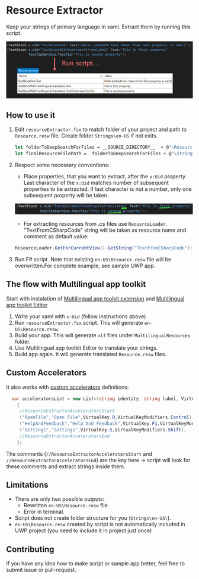 # Resource Extractor

Keep your strings of primary language in xaml. Extract them by running this script.

![](media/2018-04-10-17-36-48.png)

## How to use it

1. Edit `resourceExtractor.fsx` to match folder of your project and path to `Resource.resw` file. Create folder `Strings\en-US` if not exits.

    ``` fsharp
    let folderToDeepSearchForFiles = __SOURCE_DIRECTORY__  + @"\ResourceExtractorSampleApp\ResourceExtractorSampleApp"
    let finalResourceFilePath =  folderToDeepSearchForFiles + @"\Strings\en-US\Resources.resw"
    ```

2. Respect some necessary conventions:
   - Place properties, that you want to extract, after the `x:Uid` property. Last character of the `x:Uid` matches number of subsequent properties to be extracted. If last character is not a number, only one subsequent property will be taken.

   ![](media/2018-04-10-16-41-34.png)

   - For extracting resources from .cs files use `ReousrceLoader`. "TextFromCSharpCode" string will be taken as resource name and comment as default value: 

    ``` csharp
    ResourceLoader.GetForCurrentView().GetString("TextFromCSharpCode");//This default text is placed in comment in MainPage.xaml.cs`
    ```
3. Run F# script. Note that existing `en-US\Resource.resw` file will be overwritten.For complete example, see sample UWP app.

## The flow with Multilingual app toolkit

Start with instalation of [Multilingual app toolkit extension](https://marketplace.visualstudio.com/items?itemName=MultilingualAppToolkit.MultilingualAppToolkit-18308) and [Multilingual app toolkit Editor](https://developer.microsoft.com/en-us/windows/downloads/multilingual-app-toolkit/)

1. Write your xaml with `x:Uid` (follow instructions above)
2. Run `resourceExtractor.fsx` script. This will generate `en-US\Resource.resw`.
3. Build your app. This will generate `xlf` files under `MultilingualResources` folder.
4. Use Multilingual app toolkit Editor to translate your strings.
5. Build app again. It will generate translated `Resource.resw` files.

## Custom Accelerators

It also works with [custom accelerators](https://github.com/tesar-tech/CustomAccelerators) definitions:

```csharp
  var acceleratorsList = new List<(string identity, string label, VirtualKey key, VirtualKeyModifiers modifiers)>()
    {
     //ResourceExtractorAcceleratorsStart
     ("OpenFile","Open File",VirtualKey.O,VirtualKeyModifiers.Control),
     ("HelpAndFeedback","Help And Feedback",VirtualKey.F1,VirtualKeyModifiers.None),
     ("Settings","Settings",VirtualKey.S,VirtualKeyModifiers.Shift),
     //ResourceExtractorAcceleratorsEnd
    };
```

The comments (`//ResourceExtractorAcceleratorsStart` and `//ResourceExtractorAcceleratorsEnd`) are the key here -> script will look for these comments and extract strings inside them.

## Limitations

- There are only two possible outputs:
  - Rewritten `en-US\Resource.resw` file.
  - Error in terminal.
- Script does not create folder structure for you (`Strings\en-US\`).
- `en-US\Resource.resw` created by script is not automatically included in UWP project (you need to include it in project just once)

## Contributing

If you have any idea how to make script or sample app better, feel free to submit issue or pull-request.
